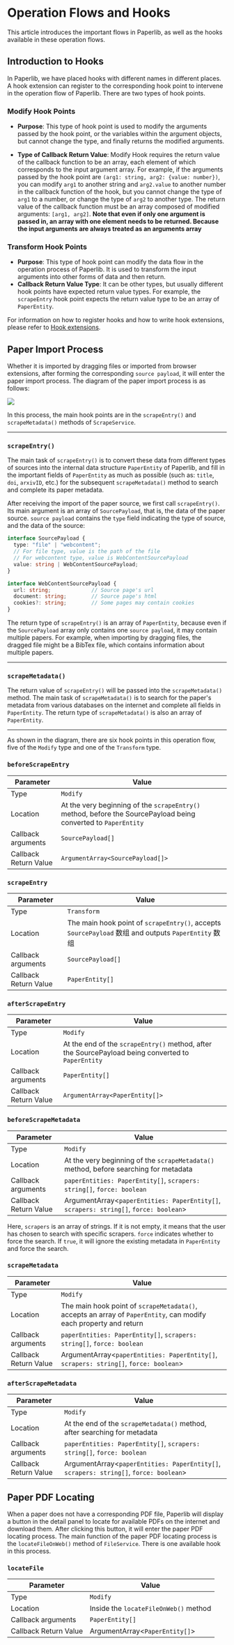 # Operation Flows and Hooks

This article introduces the important flows in Paperlib, as well as the hooks available in these operation flows.

## Introduction to Hooks

In Paperlib, we have placed hooks with different names in different places. A hook extension can register to the corresponding hook point to intervene in the operation flow of Paperlib. There are two types of hook points.

### Modify Hook Points

- **Purpose**: This type of hook point is used to modify the arguments passed by the hook point, or the variables within the argument objects, but cannot change the type, and finally returns the modified arguments.

- **Type of Callback Return Value**:  Modify Hook requires the return value of the callback function to be an array, each element of which corresponds to the input argument array. For example, if the arguments passed by the hook point are `(arg1: string, arg2: {value: number})`, you can modify `arg1` to another string and `arg2.value` to another number in the callback function of the hook, but you cannot change the type of `arg1` to a number, or change the type of `arg2` to another type. The return value of the callback function must be an array composed of modified arguments: `[arg1, arg2]`. **Note that even if only one argument is passed in, an array with one element needs to be returned. Because the input arguments are always treated as an arguments array**

### Transform Hook Points

- **Purpose**: This type of hook point can modify the data flow in the operation process of Paperlib. It is used to transform the input arguments into other forms of data and then return.
- **Callback Return Value Type**: It can be other types, but usually different hook points have expected return value types. For example, the `scrapeEntry` hook point expects the return value type to be an array of `PaperEntity`.

For information on how to register hooks and how to write hook extensions, please refer to [Hook extensions](./ext-types/hook-ext).

## Paper Import Process

Whether it is imported by dragging files or imported from browser extensions, after forming the corresponding `source payload`, it will enter the paper import process. The diagram of the paper import process is as follows:

<img src="/assets/images/extension-doc/process-hook/import-process.svg" style="box-shadow:none"/>

In this process, the main hook points are in the `scrapeEntry()` and `scrapeMetadata()` methods of `ScrapeService`.

---

### `scrapeEntry()`

The main task of `scrapeEntry()` is to convert these data from different types of sources into the internal data structure `PaperEntity` of Paperlib, and fill in the important fields of `PaperEntity` as much as possible (such as: `title`, `doi`, `arxivID`, etc.) for the subsequent `scrapeMetadata()` method to search and complete its paper metadata.

After receiving the import of the paper source, we first call `scrapeEntry()`. Its main argument is an array of `SourcePayload`, that is, the data of the paper source. `source payload` contains the `type` field indicating the type of source, and the data of the source:

```typescript
interface SourcePayload {
  type: "file" | "webcontent";
  // For file type, value is the path of the file
  // For webcontent type, value is WebContentSourcePayload
  value: string | WebContentSourcePayload;
}

interface WebContentSourcePayload {
  url: string;             // Source page's url
  document: string;        // Source page's html              
  cookies?: string;        // Some pages may contain cookies
}
```

The return type of `scrapeEntry()` is an array of `PaperEntity`, because even if the `SourcePayload` array only contains one `source payload`, it may contain multiple papers. For example, when importing by dragging files, the dragged file might be a BibTex file, which contains information about multiple papers.

---

### `scrapeMetadata()`

The return value of `scrapeEntry()` will be passed into the `scrapeMetadata()` method. The main task of `scrapeMetadata()` is to search for the paper's metadata from various databases on the internet and complete all fields in `PaperEntity`. The return type of `scrapeMetadata()` is also an array of `PaperEntity`.

---

As shown in the diagram, there are six hook points in this operation flow, five of the `Modify` type and one of the `Transform` type.


### `beforeScrapeEntry`

| Parameter | Value |
| --- | --- |
| Type | `Modify` |
| Location | At the very beginning of the `scrapeEntry()` method, before the SourcePayload being converted to `PaperEntity` |
| Callback arguments | `SourcePayload[]` |
| Callback Return Value | `ArgumentArray<SourcePayload[]>` |


### `scrapeEntry`

| Parameter | Value |
| --- | --- |
| Type | `Transform` |
| Location | The main hook point of `scrapeEntry()`, accepts `SourcePayload` 数组 and outputs `PaperEntity` 数组 |
| Callback arguments | `SourcePayload[]` |
| Callback Return Value | `PaperEntity[]` |

### `afterScrapeEntry`

| Parameter | Value |
| --- | --- |
| Type | `Modify` |
| Location | At the end of the `scrapeEntry()` method, after the SourcePayload being converted to `PaperEntity` |
| Callback arguments | `PaperEntity[]` |
| Callback Return Value | `ArgumentArray<PaperEntity[]>` |

### `beforeScrapeMetadata`

| Parameter | Value |
| --- | --- |
| Type | `Modify` |
| Location | At the very beginning of the `scrapeMetadata()` method, before searching for metadata |
| Callback arguments | `paperEntities: PaperEntity[]`, `scrapers: string[]`, `force: boolean` |
| Callback Return Value | ArgumentArray<`paperEntities: PaperEntity[]`, `scrapers: string[]`, `force: boolean`> |

Here, `scrapers` is an array of strings. If it is not empty, it means that the user has chosen to search with specific scrapers. `force` indicates whether to force the search. If `true`, it will ignore the existing metadata in `PaperEntity` and force the search.

### `scrapeMetadata`

| Parameter | Value |
| --- | --- |
| Type | `Modify` |
| Location | The main hook point of `scrapeMetadata()`, accepts an array of `PaperEntity`, can modify each property and return |
| Callback arguments | `paperEntities: PaperEntity[]`, `scrapers: string[]`, `force: boolean` |
| Callback Return Value | ArgumentArray<`paperEntities: PaperEntity[]`, `scrapers: string[]`, `force: boolean`> |

### `afterScrapeMetadata`

| Parameter | Value |
| --- | --- |
| Type | `Modify` |
| Location | At the end of the `scrapeMetadata()` method, after searching for metadata |
| Callback arguments | `paperEntities: PaperEntity[]`, `scrapers: string[]`, `force: boolean` |
| Callback Return Value | ArgumentArray<`paperEntities: PaperEntity[]`, `scrapers: string[]`, `force: boolean`> |

## Paper PDF Locating

When a paper does not have a corresponding PDF file, Paperlib will display a button in the detail panel to locate for available PDFs on the internet and download them. After clicking this button, it will enter the paper PDF locating process. The main function of the paper PDF locating process is the `locateFileOnWeb()` method of `FileService`. There is one available hook in this process.


### `locateFile`

| Parameter | Value |
| --- | --- |
| Type | `Modify` |
| Location | Inside the `locateFileOnWeb()` method |
| Callback arguments | `PaperEntity[]` |
| Callback Return Value | ArgumentArray<`PaperEntity[]`> |